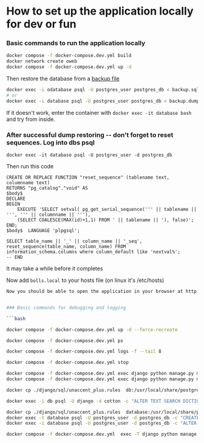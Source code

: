 # How to set up the application locally for dev or fun

### Basic commands to run the application locally

```bash
docker compose -f docker-compose.dev.yml build
docker network create oweb
docker compose -f docker-compose.dev.yml up -d
```

Then restore the database from a [backup file](https://storage.googleapis.com/resurrecting-cat.appspot.com/backup.sql)

```bash
docker exec -i odatabase psql -U postgres_user postgres_db < backup.sql
# or
docker exec -i database psql -U postgres_user postgres_db < backup.dump
```
If it doesn't work, enter the container with `docker exec -it database bash` and try from inside.


### After successful dump restoring -- don't forget to reset sequences. Log into dbs psql
`docker exec -it database psql -U postgres_user -d postgres_db`

Then run this code
```
CREATE OR REPLACE FUNCTION "reset_sequence" (tablename text, columnname text)
RETURNS "pg_catalog"."void" AS
$body$
DECLARE
BEGIN
    EXECUTE 'SELECT setval( pg_get_serial_sequence(''' || tablename || ''', ''' || columnname || '''),
    (SELECT COALESCE(MAX(id)+1,1) FROM ' || tablename || '), false)';
END;
$body$  LANGUAGE 'plpgsql';

SELECT table_name || '_' || column_name || '_seq', reset_sequence(table_name, column_name) FROM information_schema.columns where column_default like 'nextval%';
-- END
```
It may take a while before it completes


Now add `bolls.local` to your hosts file (on linux it's /etc/hosts)


```bash
Now you should be able to open the application in your browser at http://bolls.local


### Basic commands for debugging and logging

```bash

docker compose -f docker-compose.dev.yml up -d --force-recreate

docker compose -f docker-compose.dev.yml ps

docker compose -f docker-compose.dev.yml logs -f --tail 8

docker compose -f docker-compose.dev.yml stop

docker compose -f docker-compose.dev.yml exec django python manage.py makemigrations
docker compose -f docker-compose.dev.yml exec django python manage.py migrate --noinput

docker cp ./django/sql/unaccent_plus.rules  db:/usr/local/share/postgresql/tsearch_data/unaccent_plus.rules

docker exec -i db psql -U django -d cotton -c "ALTER TEXT SEARCH DICTIONARY unaccent (RULES='unaccent_plus')"

docker cp ./django/sql/unaccent_plus.rules  database:/usr/local/share/postgresql/tsearch_data/unaccent_plus.rules
docker exec -t database psql -U postgres_user -d postgres_db -c "CREATE EXTENSION unaccent;"
docker exec -i database psql -U postgres_user -d postgres_db -c "ALTER TEXT SEARCH DICTIONARY unaccent (RULES='unaccent_plus')"

docker compose -f docker-compose.dev.yml  exec -T django python manage.py test --keepdb
```
